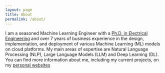 ```yaml
---
layout: page
title: About
permalink: /about/
---
```


I am a seasoned Machine Learning Engineer with a <a href ="https://trepo.tuni.fi/bitstream/handle/10024/114663/shahed.pdf?sequence=1&isAllowed=y" target="_blank">Ph.D. in Electrical Engineering</a>
                        and over 7 years of business experience in the design, implementation, and deployment of 
                        various Machine Learning (ML) models on cloud platforms. My main areas of expertise are Natural Language Processing (NLP), 
                        Large Language Models (LLM) and Deep Learning (DL). You can find more information about me, including my current projects, on my <a href ="https://alishahed.github.io/personal-website/" target="_blank">personal websites</a>
